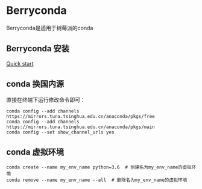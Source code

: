 # Berryconda

Berryconda是适用于树莓派的conda

## Berryconda 安装
[Quick start](https://github.com/jjhelmus/berryconda#quick-start)

## conda 换国内源
直接在终端下运行修改命令即可：
```
conda config --add channels https://mirrors.tuna.tsinghua.edu.cn/anaconda/pkgs/free
conda config --add channels https://mirrors.tuna.tsinghua.edu.cn/anaconda/pkgs/main
conda config --set show_channel_urls yes
```

## conda 虚拟环境
```
conda create --name my_env_name python=3.6  # 创建名为my_env_name的虚拟环境
conda remove --name my_env_name --all  # 删除名为my_env_name的虚拟环境
```